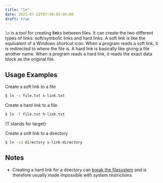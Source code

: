 ```yaml
---
title: "ln"
date: 2021-07-22T07:50:03-04:00
draft: true
---
```


`ln` is a tool for creating **l**i**n**ks between files. It can create the two
different types of links: soft/symbolic links and hard links. A soft link is
like the equivalent of a Windows shortcut icon. When a program reads a soft
link, it is redirected to where the file is. A hard link is basically like
giving a file another name. When a program reads a hard link, it reads the exact
data block as the original file.

## Usage Examples

Create a soft link to a file

```bash
$ ln -s file.txt s-link.txt
```

Create a hard link to a file

```bash
$ ln -T file.txt h-link.txt
```

(T stands for target)

Create a soft link to a directory

```bash
$ ln -sd directory s-link-directory
```

## Notes

- Creating a hard link for a directory can
  [break the filesystem](https://askubuntu.com/questions/210741/why-are-hard-links-not-allowed-for-directories)
  and is therefore usually made impossible with system restrictions

